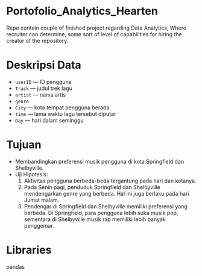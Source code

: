 # Portofolio_Analytics_Hearten
Repo contain couple of finished project regarding Data Analytics, Where recruiter can determine, some sort of level of capabilities for hiring the creator of the repository. 
# Deskripsi Data

- `userID` — ID pengguna
- `Track` — judul trek lagu
- `artist` — nama artis
- `genre`
- `City` — kota tempat pengguna berada
- `time` — lama waktu lagu tersebut diputar
- `Day` — hari dalam seminggu

# Tujuan
- Membandingkan preferensi musik pengguna di kota Springfield dan Shelbyville.
- Uji Hipotesis:
  1. Aktivitas pengguna berbeda-beda tergantung pada hari dan kotanya.
  2. Pada Senin pagi, penduduk Springfield dan Shelbyville mendengarkan genre yang berbeda. Hal ini juga berlaku pada hari Jumat malam.
  3. Pendengar di Springfield dan Shelbyville memiliki preferensi yang berbeda. Di Springfield, para pengguna lebih suka musik pop, sementara di Shelbyville musik rap memiliki lebih banyak penggemar.


# Libraries
pandas
